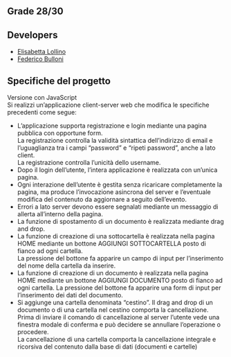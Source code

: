 ## Grade 28/30

## Developers
* [Elisabetta Lollino](https://github.com/Elylo15)
* [Federico Bulloni](https://github.com/Bull0)

## Specifiche del progetto
Versione con JavaScript <br>
 Si realizzi un’applicazione client-server web che modifica le specifiche precedenti come segue:
 * L’applicazione supporta registrazione e login mediante una pagina pubblica con opportune form.<br>
   La registrazione controlla la validità sintattica dell’indirizzo di email e l’uguaglianza tra i campi “password” e “ripeti password”, anche a lato client.<br>
   La registrazione controlla l’unicità dello username.<br>
 * Dopo il login dell’utente, l’intera applicazione è realizzata con un’unica pagina.<br>
 * Ogni interazione dell’utente è gestita senza ricaricare completamente la pagina, ma produce l’invocazione asincrona del server e l’eventuale modifica del contenuto da aggiornare a seguito dell’evento.<br>
 * Errori a lato server devono essere segnalati mediante un messaggio di allerta all’interno della pagina.<br>
 * La funzione di spostamento di un documento è realizzata mediante drag and drop.<br>
 * La funzione di creazione di una sottocartella è realizzata nella pagina HOME mediante un bottone AGGIUNGI SOTTOCARTELLA posto di fianco ad ogni cartella. <br>
   La pressione del bottone fa apparire un campo di input per l’inserimento del nome della cartella da inserire.<br>
 * La funzione di creazione di un documento è realizzata nella pagina HOME mediante un bottone AGGIUNGI DOCUMENTO posto di fianco ad ogni cartella.
   La pressione del bottone fa apparire una form di input per l’inserimento dei dati del documento.<br>
 * Si aggiunge una cartella denominata “cestino”. Il drag and drop di un documento o di una cartella nel cestino comporta la cancellazione.<br>
   Prima di inviare il comando di cancellazione al server l’utente vede una finestra modale di conferma e può decidere se annullare l’operazione o procedere. <br>
   La cancellazione di una cartella comporta la cancellazione integrale e ricorsiva del contenuto dalla base di dati (documenti e cartelle) <br> 
